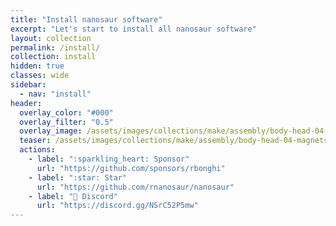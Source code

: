 ```yaml
---
title: "Install nanosaur software"
excerpt: "Let's start to install all nanosaur software"
layout: collection
permalink: /install/
collection: install
hidden: true
classes: wide
sidebar:
  - nav: "install"
header:
  overlay_color: "#000"
  overlay_filter: "0.5"
  overlay_image: /assets/images/collections/make/assembly/body-head-04-magnets.jpg
  teaser: /assets/images/collections/make/assembly/body-head-04-magnets.jpg
  actions:
    - label: ":sparkling_heart: Sponsor"
      url: "https://github.com/sponsors/rbonghi"
    - label: ":star: Star"
      url: "https://github.com/rnanosaur/nanosaur"
    - label: "🤖 Discord"
      url: "https://discord.gg/NSrC52P5mw"
---
```

